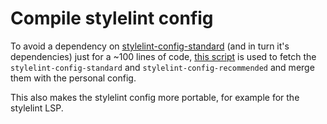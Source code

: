 # Compile stylelint config
To avoid a dependency on
[stylelint-config-standard](https://www.npmjs.com/package/stylelint-config-standard)
(and in turn it's dependencies) just for a ~100 lines of code, [this
script](create_stylelint_config.sh) is used to fetch the
`stylelint-config-standard` and `stylelint-config-recommended` and merge them
with the personal config.

This also makes the stylelint config more portable, for example for the
stylelint LSP.
